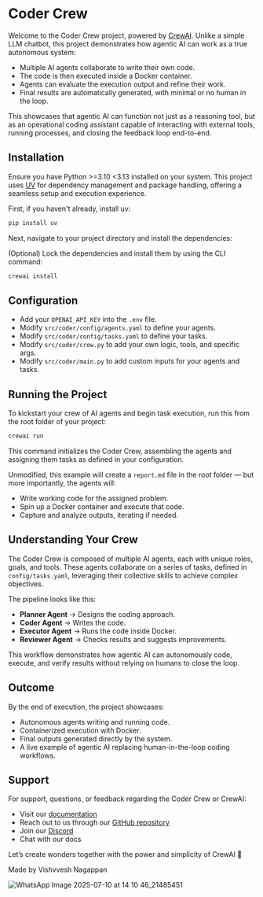 # Coder Crew

Welcome to the Coder Crew project, powered by [CrewAI](https://crewai.com/). Unlike a simple LLM chatbot, this project demonstrates how agentic AI can work as a true autonomous system:

- Multiple AI agents collaborate to write their own code.
- The code is then executed inside a Docker container.
- Agents can evaluate the execution output and refine their work.
- Final results are automatically generated, with minimal or no human in the loop.

This showcases that agentic AI can function not just as a reasoning tool, but as an operational coding assistant capable of interacting with external tools, running processes, and closing the feedback loop end-to-end.

## Installation

Ensure you have Python >=3.10 <3.13 installed on your system. This project uses [UV](https://github.com/astral-sh/uv) for dependency management and package handling, offering a seamless setup and execution experience.

First, if you haven't already, install uv:

```bash
pip install uv
```

Next, navigate to your project directory and install the dependencies:

(Optional) Lock the dependencies and install them by using the CLI command:

```bash
crewai install
```

## Configuration

- Add your `OPENAI_API_KEY` into the `.env` file.
- Modify `src/coder/config/agents.yaml` to define your agents.
- Modify `src/coder/config/tasks.yaml` to define your tasks.
- Modify `src/coder/crew.py` to add your own logic, tools, and specific args.
- Modify `src/coder/main.py` to add custom inputs for your agents and tasks.

## Running the Project

To kickstart your crew of AI agents and begin task execution, run this from the root folder of your project:

```bash
crewai run
```

This command initializes the Coder Crew, assembling the agents and assigning them tasks as defined in your configuration.

Unmodified, this example will create a `report.md` file in the root folder — but more importantly, the agents will:

- Write working code for the assigned problem.
- Spin up a Docker container and execute that code.
- Capture and analyze outputs, iterating if needed.

## Understanding Your Crew

The Coder Crew is composed of multiple AI agents, each with unique roles, goals, and tools. These agents collaborate on a series of tasks, defined in `config/tasks.yaml`, leveraging their collective skills to achieve complex objectives.

The pipeline looks like this:

- **Planner Agent** → Designs the coding approach.
- **Coder Agent** → Writes the code.
- **Executor Agent** → Runs the code inside Docker.
- **Reviewer Agent** → Checks results and suggests improvements.

This workflow demonstrates how agentic AI can autonomously code, execute, and verify results without relying on humans to close the loop.

## Outcome

By the end of execution, the project showcases:

- Autonomous agents writing and running code.
- Containerized execution with Docker.
- Final outputs generated directly by the system.
- A live example of agentic AI replacing human-in-the-loop coding workflows.

## Support

For support, questions, or feedback regarding the Coder Crew or CrewAI:

- Visit our [documentation](https://docs.crewai.com/)
- Reach out to us through our [GitHub repository](https://github.com/crewAI)
- Join our [Discord](https://discord.com/invite/crewAI)
- Chat with our docs

Let’s create wonders together with the power and simplicity of CrewAI 🚀

Made by Vishvvesh Nagappan

![WhatsApp Image 2025-07-10 at 14 10 46_21485451](https://github.com/user-attachments/assets/5b6605d1-1810-4bf5-a2dc-36203ec2938f)
